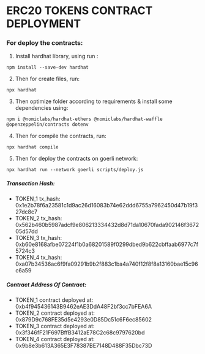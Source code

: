 # ERC20 TOKENS CONTRACT DEPLOYMENT

### For deploy the contracts:

1. Install hardhat library, using run :
```
npm install --save-dev hardhat
```

2. Then for create files, run:
```
npx hardhat
```

3. Then optimize folder according to requirements & install some dependencies using:
```
npm i @nomiclabs/hardhat-ethers @nomiclabs/hardhat-waffle @openzeppelin/contracts dotenv
```

4. Then for compile the contracts, run:
```
npx hardhat compile
```

5. Then for deploy the contracts on goerli network:
```
npx hardhat run --network goerli scripts/deploy.js
```

##### Transaction Hash:
- TOKEN_1 tx_hash: 0x1e2b78f6a23581c1d9ac26d16083b74e62ddd6755a7962450d47b19f327dc8c7
- TOKEN_2 tx_hash: 0x562b460b5987adcf9e806213334432d8d71da10670fada902146f367205d57dd
- TOKEN_3 tx_hash: 0xb60e8168afbe07224f1b0a68201589f0299dbed9b622cbffaab6977c7f5724c3
- TOKEN_4 tx_hash: 0xa07b34536ac6f9fa09291b9b2f883c1ba4a740f12f8f8a13160bae15c96c6a59

##### Contract Address Of Contract:
- TOKEN_1 contract deployed at: 0xb4f945436143B9462eAE3DdA48F2bf3cc7bFEA6A
- TOKEN_2 contract deployed at: 0x879D9c768FE35d5e4293e0D85Dc51c6F6ec85602
- TOKEN_3 contract deployed at: 0x3f346fF21F697BffB3412aE78C2c68c9797620bd
- TOKEN_4 contract deployed at: 0x9b8e3b613A365E3F78387BE7148D488F35Dbc73D